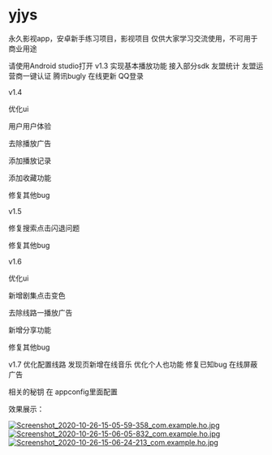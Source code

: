 # yjys
永久影视app，安卓新手练习项目，影视项目
仅供大家学习交流使用，不可用于商业用途

请使用Android studio打开
v1.3 实现基本播放功能 接入部分sdk
友盟统计
友盟运营商一键认证
腾讯bugly 在线更新
QQ登录

v1.4

优化ui

用户用户体验

去除播放广告

添加播放记录

添加收藏功能

修复其他bug



v1.5

修复搜索点击闪退问题

修复其他bug



v1.6

优化ui

新增剧集点击变色

去除线路一播放广告

新增分享功能

修复其他bug



v1.7
优化配置线路
发现页新增在线音乐
优化个人也功能
修复已知bug
在线屏蔽广告

相关的秘钥 在 appconfig里面配置

效果展示：
<p><a href="http://eonml.cn/zb_users/upload/2020/10/202010261510059415005.jpg" style="" title="Screenshot_2020-10-26-15-05-59-358_com.example.ho.jpg" data-fancybox="images"><img src="http://eonml.cn/zb_users/upload/2020/10/202010261510059415005.jpg" style="" title="Screenshot_2020-10-26-15-05-59-358_com.example.ho.jpg"></a>&nbsp;<a href="http://eonml.cn/zb_users/upload/2020/10/202010261510066891019.jpg" title="Screenshot_2020-10-26-15-06-05-832_com.example.ho.jpg" data-fancybox="images"><img src="http://eonml.cn/zb_users/upload/2020/10/202010261510066891019.jpg" title="Screenshot_2020-10-26-15-06-05-832_com.example.ho.jpg"></a>&nbsp;<a href="http://eonml.cn/zb_users/upload/2020/10/202010261510064326286.jpg" title="Screenshot_2020-10-26-15-06-24-213_com.example.ho.jpg" data-fancybox="images"><img src="http://eonml.cn/zb_users/upload/2020/10/202010261510064326286.jpg" title="Screenshot_2020-10-26-15-06-24-213_com.example.ho.jpg"></a></p>


